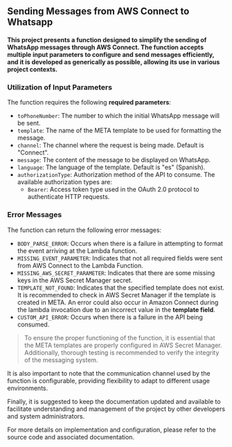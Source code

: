 ## Sending Messages from AWS Connect to Whatsapp

#### This project presents a function designed to simplify the sending of WhatsApp messages through AWS Connect. The function accepts multiple input parameters to configure and send messages efficiently, and it is developed as generically as possible, allowing its use in various project contexts.

### Utilization of Input Parameters

The function requires the following **required parameters**:

- `toPhoneNumber`: The number to which the initial WhatsApp message will be sent.
- `template`: The name of the META template to be used for formatting the message.
- `channel`: The channel where the request is being made. Default is "Connect".
- `message`: The content of the message to be displayed on WhatsApp.
- `language`: The language of the template. Default is "es" (Spanish).
- `authorizationType`: Authorization method of the API to consume. The available authorization types are:
    - `Bearer`: Access token type used in the OAuth 2.0 protocol to authenticate HTTP requests.

### Error Messages

The function can return the following error messages:

- `BODY_PARSE_ERROR`: Occurs when there is a failure in attempting to format the event arriving at the Lambda function.
- `MISSING_EVENT_PARAMETER`:  Indicates that not all required fields were sent from AWS Connect to the Lambda Function.
- `MISSING_AWS_SECRET_PARAMETER`:  Indicates that there are some missing keys in the AWS Secret Manager secret.
- `TEMPLATE_NOT_FOUND`: Indicates that the specified template does not exist. It is recommended to check in AWS Secret Manager if the template is created in META. An error could also occur in Amazon Connect during the lambda invocation due to an incorrect value in the **template field**.
- `CUSTOM_API_ERROR`: Occurs when there is a failure in the API being consumed.

> To ensure the proper functioning of the function, it is essential that the META templates are properly configured in AWS Secret Manager. Additionally, thorough testing is recommended to verify the integrity of the messaging system.

It is also important to note that the communication channel used by the function is configurable, providing flexibility to adapt to different usage environments.

Finally, it is suggested to keep the documentation updated and available to facilitate understanding and management of the project by other developers and system administrators.

For more details on implementation and configuration, please refer to the source code and associated documentation.



